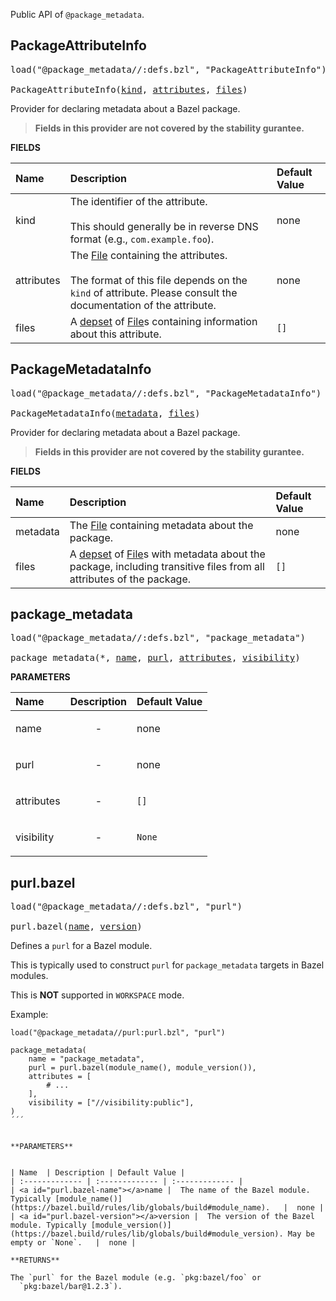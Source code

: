 <!-- Generated with Stardoc: http://skydoc.bazel.build -->

Public API of `@package_metadata`.

<a id="PackageAttributeInfo"></a>

## PackageAttributeInfo

<pre>
load("@package_metadata//:defs.bzl", "PackageAttributeInfo")

PackageAttributeInfo(<a href="#PackageAttributeInfo-kind">kind</a>, <a href="#PackageAttributeInfo-attributes">attributes</a>, <a href="#PackageAttributeInfo-files">files</a>)
</pre>

Provider for declaring metadata about a Bazel package.

> **Fields in this provider are not covered by the stability gurantee.**

**FIELDS**

| Name  | Description | Default Value |
| :------------- | :------------- | :------------- |
| <a id="PackageAttributeInfo-kind"></a>kind | The identifier of the attribute.<br><br>This should generally be in reverse DNS format (e.g., `com.example.foo`). | none |
| <a id="PackageAttributeInfo-attributes"></a>attributes | The [File](https://bazel.build/rules/lib/builtins/File) containing the attributes.<br><br>The format of this file depends on the `kind` of attribute. Please consult the documentation of the attribute. | none |
| <a id="PackageAttributeInfo-files"></a>files | A [depset](https://bazel.build/rules/lib/builtins/depset) of [File](https://bazel.build/rules/lib/builtins/File)s containing information about this attribute. | `[]` |


<a id="PackageMetadataInfo"></a>

## PackageMetadataInfo

<pre>
load("@package_metadata//:defs.bzl", "PackageMetadataInfo")

PackageMetadataInfo(<a href="#PackageMetadataInfo-metadata">metadata</a>, <a href="#PackageMetadataInfo-files">files</a>)
</pre>

Provider for declaring metadata about a Bazel package.

> **Fields in this provider are not covered by the stability gurantee.**

**FIELDS**

| Name  | Description | Default Value |
| :------------- | :------------- | :------------- |
| <a id="PackageMetadataInfo-metadata"></a>metadata | The [File](https://bazel.build/rules/lib/builtins/File) containing metadata about the package. | none |
| <a id="PackageMetadataInfo-files"></a>files | A [depset](https://bazel.build/rules/lib/builtins/depset) of [File](https://bazel.build/rules/lib/builtins/File)s with metadata about the package, including transitive files from all attributes of the package. | `[]` |


<a id="package_metadata"></a>

## package_metadata

<pre>
load("@package_metadata//:defs.bzl", "package_metadata")

package_metadata(*, <a href="#package_metadata-name">name</a>, <a href="#package_metadata-purl">purl</a>, <a href="#package_metadata-attributes">attributes</a>, <a href="#package_metadata-visibility">visibility</a>)
</pre>



**PARAMETERS**


| Name  | Description | Default Value |
| :------------- | :------------- | :------------- |
| <a id="package_metadata-name"></a>name |  <p align="center"> - </p>   |  none |
| <a id="package_metadata-purl"></a>purl |  <p align="center"> - </p>   |  none |
| <a id="package_metadata-attributes"></a>attributes |  <p align="center"> - </p>   |  `[]` |
| <a id="package_metadata-visibility"></a>visibility |  <p align="center"> - </p>   |  `None` |


<a id="purl.bazel"></a>

## purl.bazel

<pre>
load("@package_metadata//:defs.bzl", "purl")

purl.bazel(<a href="#purl.bazel-name">name</a>, <a href="#purl.bazel-version">version</a>)
</pre>

Defines a `purl` for a Bazel module.

This is typically used to construct `purl` for `package_metadata` targets in
Bazel modules.

This is **NOT** supported in `WORKSPACE` mode.

Example:

```starlark
load("@package_metadata//purl:purl.bzl", "purl")

package_metadata(
    name = "package_metadata",
    purl = purl.bazel(module_name(), module_version()),
    attributes = [
        # ...
    ],
    visibility = ["//visibility:public"],
)
´´´


**PARAMETERS**


| Name  | Description | Default Value |
| :------------- | :------------- | :------------- |
| <a id="purl.bazel-name"></a>name |  The name of the Bazel module. Typically [module_name()](https://bazel.build/rules/lib/globals/build#module_name).   |  none |
| <a id="purl.bazel-version"></a>version |  The version of the Bazel module. Typically [module_version()](https://bazel.build/rules/lib/globals/build#module_version). May be empty or `None`.   |  none |

**RETURNS**

The `purl` for the Bazel module (e.g. `pkg:bazel/foo` or
  `pkg:bazel/bar@1.2.3`).



